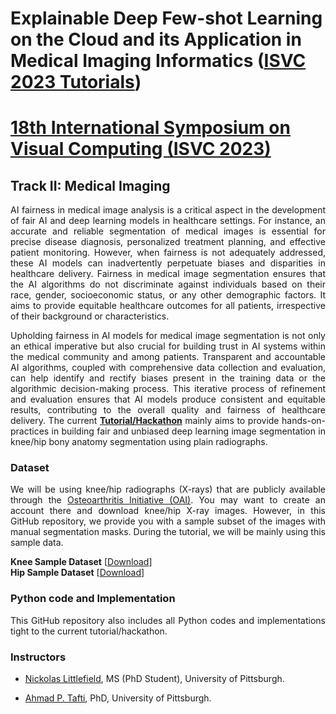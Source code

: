 # Explainable Deep Few-shot Learning on the Cloud and its Application in Medical Imaging Informatics (<a href="http://www.isvc.net/index.php/tutorials/" target="_blank">ISVC 2023 Tutorials</a>) 
# <a href="http://www.isvc.net/" target="_blank">18th International Symposium on Visual Computing (ISVC 2023)</a>

## Track II: Medical Imaging 
<p align="justify">AI fairness in medical image analysis is a critical aspect in the development of fair AI and deep learning models in healthcare settings. For instance, an accurate and reliable segmentation of medical images is essential for precise disease diagnosis, personalized treatment planning, and effective patient monitoring. However, when fairness is not adequately addressed, these AI models can inadvertently perpetuate biases and disparities in healthcare delivery. Fairness in medical image segmentation ensures that the AI algorithms do not discriminate against individuals based on their race, gender, socioeconomic status, or any other demographic factors. It aims to provide equitable healthcare outcomes for all patients, irrespective of their background or characteristics.</p>

<p align="justify">Upholding fairness in AI models for medical image segmentation is not only an ethical imperative but also crucial for building trust in AI systems within the medical community and among patients. Transparent and accountable AI algorithms, coupled with comprehensive data collection and evaluation, can help identify and rectify biases present in the training data or the algorithmic decision-making process. This iterative process of refinement and evaluation ensures that AI models produce consistent and equitable results, contributing to the overall quality and fairness of healthcare delivery. The current <a href="https://pittnail.github.io/EBAIC" target="_blank"><strong>Tutorial/Hackathon</strong></a> mainly aims to provide hands-on-practices in building fair and unbiased deep learning image segmentation in knee/hip bony anatomy segmentation using plain radiographs.</p>

### Dataset
<p align="justify">We will be using knee/hip radiographs (X-rays) that are publicly available through the <a href="https://nda.nih.gov/oai" target="_blank">Osteoarthritis Initiative (OAI)</a>. You may want to create an account there and download knee/hip X-ray images. However, in this GitHub repository, we provide you with a sample subset of the images with manual segmentation masks. During the tutorial, we will be mainly using this sample data.</p>
<strong> Knee Sample Dataset</strong> [<a href="https://drive.google.com/file/d/1OMkD6_NMlBdgTbamB09wREn3qpuA36ew/view?usp=sharing" target="_blank">Download</a>]<br/>
<strong> Hip Sample Dataset</strong> [<a href="https://drive.google.com/file/d/1stpeJpWQ9yzCQJMYsRnQNvhsU29jsB5N/view?usp=sharing" target="_blank">Download</a>]<br/>

### Python code and Implementation
<p align="justify">This GitHub repository also includes all Python codes and implementations tight to the current tutorial/hackathon.</p>

### Instructors  
+ <p align="justify"><a href="https://pitthexai.github.io/people.html" target="_blank">Nickolas Littlefield</a>, MS (PhD Student), University of Pittsburgh.</p>
+ <p align="justify"><a href="https://pitthexai.github.io/people.html" target="_blank">Ahmad P. Tafti</a>, PhD, University of Pittsburgh.</p>



